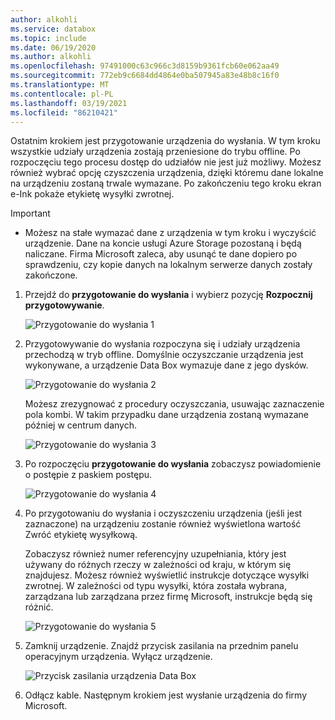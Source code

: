 ```yaml
---
author: alkohli
ms.service: databox
ms.topic: include
ms.date: 06/19/2020
ms.author: alkohli
ms.openlocfilehash: 97491000c63c966c3d8159b9361fcb60e062aa49
ms.sourcegitcommit: 772eb9c6684dd4864e0ba507945a83e48b8c16f0
ms.translationtype: MT
ms.contentlocale: pl-PL
ms.lasthandoff: 03/19/2021
ms.locfileid: "86210421"
---
```

Ostatnim krokiem jest przygotowanie urządzenia do wysłania. W tym kroku wszystkie udziały urządzenia zostają przeniesione do trybu offline. Po rozpoczęciu tego procesu dostęp do udziałów nie jest już możliwy. Możesz również wybrać opcję czyszczenia urządzenia, dzięki któremu dane lokalne na urządzeniu zostaną trwale wymazane. Po zakończeniu tego kroku ekran e-Ink pokaże etykietę wysyłki zwrotnej.

> [!IMPORTANT]
> - Możesz na stałe wymazać dane z urządzenia w tym kroku i wyczyścić urządzenie. Dane na koncie usługi Azure Storage pozostaną i będą naliczane. Firma Microsoft zaleca, aby usunąć te dane dopiero po sprawdzeniu, czy kopie danych na lokalnym serwerze danych zostały zakończone.

1. Przejdź do **przygotowanie do wysłania** i wybierz pozycję **Rozpocznij przygotowywanie**. 
   
    ![Przygotowanie do wysłania 1](media/data-box-export-prepare-to-ship/prepare-to-ship1.png)

 
2. Przygotowywanie do wysłania rozpoczyna się i udziały urządzenia przechodzą w tryb offline. Domyślnie oczyszczanie urządzenia jest wykonywane, a urządzenie Data Box wymazuje dane z jego dysków. 


    ![Przygotowanie do wysłania 2](media/data-box-export-prepare-to-ship/prepare-to-ship2.png)

    Możesz zrezygnować z procedury oczyszczania, usuwając zaznaczenie pola kombi. W takim przypadku dane urządzenia zostaną wymazane później w centrum danych.

    ![Przygotowanie do wysłania 3](media/data-box-export-prepare-to-ship/prepare-to-ship3.png)


3. Po rozpoczęciu **przygotowanie do wysłania** zobaczysz powiadomienie o postępie z paskiem postępu.

    ![Przygotowanie do wysłania 4](media/data-box-export-prepare-to-ship/prepare-to-ship4.png)

4. Po przygotowaniu do wysłania i oczyszczeniu urządzenia (jeśli jest zaznaczone) na urządzeniu zostanie również wyświetlona wartość Zwróć etykietę wysyłkową. 

    Zobaczysz również numer referencyjny uzupełniania, który jest używany do różnych rzeczy w zależności od kraju, w którym się znajdujesz. Możesz również wyświetlić instrukcje dotyczące wysyłki zwrotnej. W zależności od typu wysyłki, która została wybrana, zarządzana lub zarządzana przez firmę Microsoft, instrukcje będą się różnić. 
        
    ![Przygotowanie do wysłania 5](media/data-box-export-prepare-to-ship/prepare-to-ship5.png)


5. Zamknij urządzenie. Znajdź przycisk zasilania na przednim panelu operacyjnym urządzenia. Wyłącz urządzenie.

    ![Przycisk zasilania urządzenia Data Box](media/data-box-export-prepare-to-ship/data-box-powered-door-open.png)

6. Odłącz kable. Następnym krokiem jest wysłanie urządzenia do firmy Microsoft.
